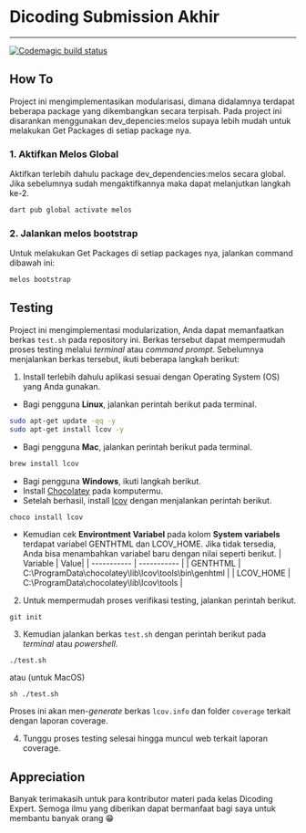 # Dicoding Submission Akhir

---

[![Codemagic build status](https://api.codemagic.io/apps/6495e63bd062fbd108096fb1/ci/status_badge.svg)](https://codemagic.io/apps/<app-id>/<workflow-id>/latest_build)

## How To

Project ini mengimplementasikan modularisasi, dimana didalamnya terdapat beberapa package yang dikembangkan secara terpisah. Pada project ini disarankan menggunakan dev_depencies:melos supaya lebih mudah untuk melakukan Get Packages di setiap package nya.

### 1. Aktifkan Melos Global

Aktifkan terlebih dahulu package dev_dependencies:melos secara global. Jika sebelumnya sudah mengaktifkannya maka dapat melanjutkan langkah ke-2.

```sh
dart pub global activate melos
```

### 2. Jalankan melos bootstrap

Untuk melakukan Get Packages di setiap packages nya, jalankan command dibawah ini:

```sh
melos bootstrap
```

## Testing

Project ini mengimplementasi modularization, Anda dapat memanfaatkan berkas `test.sh` pada repository ini. Berkas tersebut dapat mempermudah proses testing melalui *terminal* atau *command prompt*. Sebelumnya menjalankan berkas tersebut, ikuti beberapa langkah berikut:

1. Install terlebih dahulu aplikasi sesuai dengan Operating System (OS) yang Anda gunakan.

- Bagi pengguna **Linux**, jalankan perintah berikut pada terminal.

```sh
sudo apt-get update -qq -y
sudo apt-get install lcov -y
```

- Bagi pengguna **Mac**, jalankan perintah berikut pada terminal.

```sh
brew install lcov
```

- Bagi pengguna **Windows**, ikuti langkah berikut.
- Install [Chocolatey](https://chocolatey.org/install) pada komputermu.
- Setelah berhasil, install [lcov](https://community.chocolatey.org/packages/lcov) dengan menjalankan perintah berikut.

```sh
choco install lcov
```

- Kemudian cek __Environtment Variabel__ pada kolom __System variabels__ terdapat variabel GENTHTML dan LCOV_HOME. Jika tidak tersedia, Anda bisa menambahkan variabel baru dengan nilai seperti berikut.
   | Variable | Value|
   | ----------- | ----------- |
   | GENTHTML | C:\ProgramData\chocolatey\lib\lcov\tools\bin\genhtml |
   | LCOV_HOME | C:\ProgramData\chocolatey\lib\lcov\tools |

2. Untuk mempermudah proses verifikasi testing, jalankan perintah berikut.

```text
git init
```

3. Kemudian jalankan berkas `test.sh` dengan perintah berikut pada *terminal* atau *powershell*.

```text
./test.sh
```

atau (untuk MacOS)

```text
sh ./test.sh
```

Proses ini akan men-*generate* berkas `lcov.info` dan folder `coverage` terkait dengan laporan coverage.

4. Tunggu proses testing selesai hingga muncul web terkait laporan coverage.

## Appreciation

Banyak terimakasih untuk para kontributor materi pada kelas Dicoding Expert. Semoga ilmu yang diberikan dapat bermanfaat bagi saya untuk membantu banyak orang 😁


